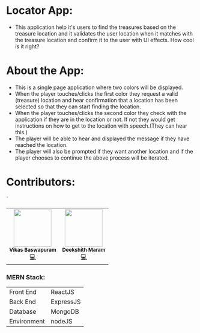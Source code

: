 # Locator App:

- This application help it's users to find the treasures based on the treasure location and it validates the user location when it matches with the treasure location and confirm it to the user with UI effects. How cool is it right?

# About the App:

- This is a single page application where two colors will be displayed.
- When the player touches/clicks the first color they request a valid (treasure) location and hear confirmation that a location has been selected so that they can start finding the location.
- When the player touches/clicks the second color they check with the application if they are in the location or not. If not they would get instructions on how to get to the location with speech.(They can hear this.)
- The player will be able to hear and displayed the message if they have reached the location.
- The player will also be prompted if they want another location and if the player chooses to continue the above process will be iterated.

# Contributors:

<table>
  <tr>
    <td align="center"><a href="https://github.com/Vikas2004"><img src="https://avatars.githubusercontent.com/u/60014528?s=400&u=1d1b38ceb231dedb3dc4d9de6d41bd1603eb9590&v=4" width="100px;" alt=""/><br /><sub><b>Vikas Baswapuram</b></sub></a><br /><a href="https://github.com/Vikas2004" title="Code">💻</a></td>
    <td align="center"><a href="https://github.com/Dixith1196"><img src="https://avatars.githubusercontent.com/u/60023341?s=400&u=fb45357be42f7f2b97401c4e7f6e607b781c8f8b&v=4" width="100px;" alt=""/><br /><sub><b>Deekshith Maram</b></sub></a><br /><a href="https://github.com/Dixith1196" title="Code">💻</a></td>
    </tr>
`   </table>

<h3>MERN Stack:</h3>
<table>
  <tbody>
  <tr>
     <td>Front End</td>
     <td>ReactJS</td>
    </tr>
   <tr>
     <td>Back End</td>
     <td>ExpressJS</td>
    </tr>
   <tr>
     <td>Database</td>
     <td>MongoDB</td>
    </tr>
    <tr><td>Environment</td><td>nodeJS</td></tr>
  
  </tbody>
  </table>

